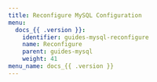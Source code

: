 ```yaml
---
title: Reconfigure MySQL Configuration
menu:
  docs_{{ .version }}:
    identifier: guides-mysql-reconfigure
    name: Reconfigure
    parent: guides-mysql
    weight: 41
menu_name: docs_{{ .version }}
---
```

